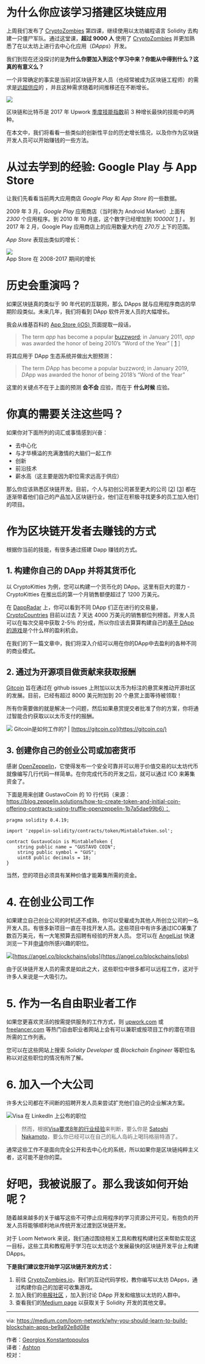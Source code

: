 # 为什么你应该学习搭建区块链应用
 
上周我们发布了 [CryptoZombies](http://cryptozombies.io/) 第四课，继续使用以太坊编程语言 Solidity 去构建一只僵尸军队。通过这堂课，**超过 9000 人** 使用了 [CryptoZombies](http://cryptozombies.io/) 并更加熟悉了在以太坊上进行去中心化应用（*DApps*）开发。

我们到现在还没探讨的是**为什么你要加入到这个学习中来？你能从中得到什么？这真的有意义么？**

一个非常确定的事实是当前对区块链开发人员（也经常被成为区块链工程师）的需求是[远超供应](https://www.computerworld.com/article/3235972/it-careers/blockchain-jobs-continue-to-explode-offer-salary-premiums.html)的 ，并且这种需求随着时间推移还在不断增长。

![](https://i.imgur.com/atm4GhR.png)

区块链和比特币是 2017 年 Upwork [季度技能指数](https://www.upwork.com/blog/2017/11/freelance-skills-upwork-q3-2017/)前 3 种增长最快的技能中的两种。

在本文中，我们将看看一些类似的创新性平台的历史增长情况，以及你作为区块链开发人员可以开始赚钱的一些方法。

# 从过去学到的经验: Google Play 与 App Store

让我们先看看当前两大应用商店 *Google Play* 和 *App Store* 的一些数据。

2009 年 3 月，*Google Play* 应用商店（当时称为 Android Market）上面有 *2300* 个应用程序。到 2010 年 10 月底，这个数字已经增加到 *100000[* [1](https://en.wikipedia.org/wiki/Google_Play#History_of_app_growth) *]* 。 到 2017 年 2 月，Google Play 应用商店上的应用数量大约在 *270万* 上下的范围。

*App Store* 表现出类似的增长：

![](https://i.imgur.com/Wn46Rwb.png)  
App Store 在 2008-2017 期间的增长 

# 历史会重演吗？
 
如果区块链真的类似于 90 年代初的互联网，那么 DApps 就与应用程序商店的早期阶段类似。未来几年，我们将看到 DApp 软件开发人员的大幅增长。

我会从维基百科的 [App Store (iOS) ](https://en.wikipedia.org/wiki/App_Store_%28iOS%29) 页面提取一段话，

> The term *app* has become a popular [buzzword](https://en.wikipedia.org/wiki/Buzzword); in January 2011, *app* was awarded the honor of being 2010’s “Word of the Year” [ [1](https://www.americandialect.org/American-Dialect-Society-2010-Word-of-the-Year-PRESS-RELEASE.pdf) ] 

将其应用于 DApp 生态系统并做出大胆预测：

> The term *D*App has become a popular buzzword; in January 2019, *D*App was awarded the honor of being 2018’s “Word of the Year”  

这里的关键点不在于上面的预测 **会不会** 应验，而在于 **什么时候** 应验。

# 你真的需要关注这些吗？

如果你对下面所列的词汇或事情感到兴奋：

* 去中心化
* 与才华横溢的充满激情的大脑们一起工作
* 创新
* 前沿技术
* 薪水高（这主要是因为职位需求远高于供应）  

那么你应该熟悉区块链开发。目前，个人与初创公司甚至更大的公司 [[2](http://www.nasdaq.com/article/kodak-pivots-toward-blockchain-technology-cm907246)] [[3](https：//www.indeed.com/viewjob?jk=ee47354b3dca28dd&amp;from=tp-serp&amp;tk=1c49tige60n3a7um)] 都在逐渐带着他们自己的产品加入区块链行业，他们正在积极寻找更多的员工加入他们的项目。

# 作为区块链开发者去赚钱的方式

根据你当前的技能，有很多通过搭建 Dapp 赚钱的方式。

## 1. 构建你自己的 DApp 并将其货币化

以 CryptoKitties 为例，您可以构建一个货币化的 DApp。这里有巨大的潜力 -  CryptoKitties 在推出后的第一个月销售额便超过了 1200 万美元。

在 [DappRadar](https://dappradar.com/) 上，你可以看到不同 DApp 们正在进行的交易量，[CryptoCountries](https://cryptocountries.io/) 目前以过去 7 天达 4000 万美元的销售额位列榜首。开发人员可以在每次交易中获取 2-5％ 的分成，所以你应该去算算构建自己的[基于 DApp 的游戏](https://cryptozombies.io/)是个什么样的盈利机会。

在我们的下一篇文章中，我们将深入介绍可以用在你的DApp中去盈利的各种不同的商业模式。

## 2. 通过为开源项目做贡献来获取报酬

[Gitcoin](https://gitcoin.co/) 旨在通过在 github issues 上附加以以太币为标注的悬赏来推动开源社区的发展。目前，已经有超过 8000 美元附加到 20 个悬赏上面等待被领取！

所有你需要做的就是解决一个问题，然后如果悬赏提交者批准了你的方案，你将通过智能合约获取以以太币支付的报酬。

![](https://i.imgur.com/PLeqtRz.png)
Gitcoin是如何工作的? | [https://gitcoin.co](https://gitcoin.co/)  

## 3. 创建你自己的创业公司或加密货币
 
感谢 [OpenZeppelin](https://blog.zeppelin.solutions/how-to-create-token-and-initial-coin-offering-contracts-using-truffle-openzeppelin-1b7a5dae99b6)，它使得发布一个安全可靠并可以用于价值交易的以太坊代币就像编写几行代码一样简单。在你完成代币的开发之后，就可以通过 ICO 来筹集资金了。

下面是用来创建 GustavoCoin 的 10 行代码（来源：https://blog.zeppelin.solutions/how-to-create-token-and-initial-coin-offering-contracts-using-truffle-openzeppelin-1b7a5dae99b6）：
```
pragma solidity 0.4.19;

import 'zeppelin-solidity/contracts/token/MintableToken.sol';

contract GustavoCoin is MintableToken {
    string public name = "GUSTAVO COIN";
    string public symbol = "GUS";
    uint8 public decimals = 18;
}
```

当然，您的项目必须具有某种价值才能筹集所需的资金。 

# 4. 在创业公司工作

如果建立自己创业公司的时机还不成熟，你可以受雇成为其他人所创立公司的一名开发人员。有很多新项目一直在寻找开发人员。这些项目中有许多通过ICO筹集了数百万美元，有一大笔预算去招聘有经验的开发人员。
您可以在 [AngelList](https://angel.co/) 快速浏览一下并[申请](https://angel.co/blockchains/jobs)你所感兴趣的职位。

![](https://i.imgur.com/EMG4E25.png)[https://angel.co/blockchains/jobs](https://angel.co/blockchains/jobs)  

由于区块链开发人员的需求是如此之大，这些职位中很多都可以远程工作，这对于许多人来说是一大吸引力。

# 5. 作为一名自由职业者工作

如果您更喜欢灵活的按需提供服务的工作方式，则 [upwork.com](http://upwork.com/) 或 [freelancer.com](http://freelancer.com/) 等热门自由职业者网站上会有可以兼职或按项目工作的潜在项目所需的工作列表。

您可以在这些网站上搜索 *Solidity Developer* 或 *Blockchain Engineer* 等职位名称以对这些职位的情况有所了解。

# 6. 加入一个大公司

许多大公司都在不间断的招聘开发人员来尝试扩充他们自己的企业解决方案。

![](https://i.imgur.com/KdvIaRx.png)Visa 在 LinkedIn 上公布的职位
 
>然而，根据[Visa要求8年的行业经验](https://www.indeed.com/m/viewjob?jk=b36f4dbb6b6140d5&amp;from=serp)来判断，要么你是 [Satoshi Nakamoto](https://en.wikipedia.org/wiki/Satoshi_Nakamoto)，要么你已经可以在自己的私人岛屿上喝玛格丽特酒了。

通常这些工作不是面向完全公开和去中心化的系统，所以如果你是区块链纯粹主义者，这可能不是你的菜。

# 好吧，我被说服了。那么我该如何开始呢？

随着越来越多的关于编写这些不可停止应用程序的学习资源公开可见，有抱负的开发人员将能够顺利地从传统开发过渡到区块链开发。

对于 Loom Network 来说，我们通过围绕相关工具和教程构建社区来帮助实现这一目标，这些工具和教程用于学习在以太坊这个发展最快的区块链开发平台上构建 DApps。

**下是我们建议您开始学习区块链开发的方式：**

1. 前往 [CryptoZombies.io](http://cryptozombies.io/)，我们的互动代码学校，教你编写以太坊 DApps，通过构建你自己的加密可收集游戏。
2. 加入我们的[电报社区](http://t.me/loomnetwork) ，加入到讨论 DApp 开发和缩放以太坊的人群中。
3. 查看我们的[Medium page](http://medium.com/loom-network) 以获取关于 Solidity 开发的其他文章。

----
via: https://medium.com/loom-network/why-you-should-learn-to-build-blockchain-apps-be9a92e8d08e

作者：[Georgios Konstantopoulos](https://medium.com/@gakonst)  
译者：[Ashton](https://github.com/cdljsj)  
校对：

